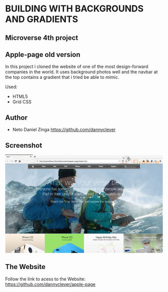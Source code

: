 # BUILDING WITH BACKGROUNDS AND GRADIENTS

## Microverse 4th project

## Apple-page old version

In this project i cloned the website of one of the most design-forward companies in the world. It uses background photos well and the navbar at the top contains a gradient that i tried be able to mimic.

Used:
 * HTML5
 * Grid CSS
 
## Author

 * Neto Daniel Zinga https://github.com/dannyclever

## Screenshot

![screenshot](img/picture_of_the_page.png)

## The Website

Follow the link to acess to the Website: https://github.com/dannyclever/apple-page
